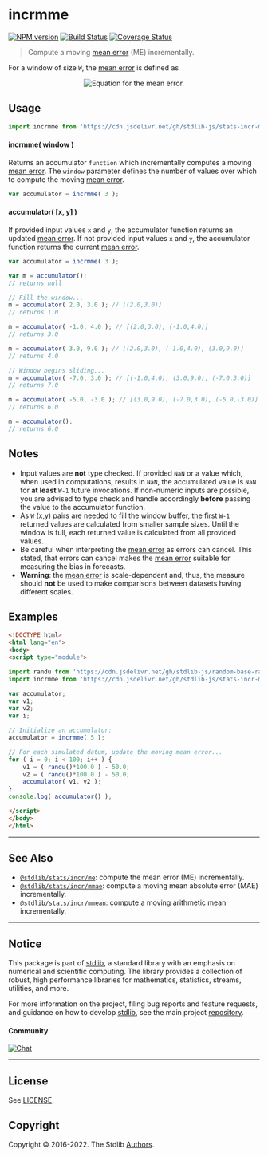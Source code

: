 <!--

@license Apache-2.0

Copyright (c) 2018 The Stdlib Authors.

Licensed under the Apache License, Version 2.0 (the "License");
you may not use this file except in compliance with the License.
You may obtain a copy of the License at

   http://www.apache.org/licenses/LICENSE-2.0

Unless required by applicable law or agreed to in writing, software
distributed under the License is distributed on an "AS IS" BASIS,
WITHOUT WARRANTIES OR CONDITIONS OF ANY KIND, either express or implied.
See the License for the specific language governing permissions and
limitations under the License.

-->

# incrmme

[![NPM version][npm-image]][npm-url] [![Build Status][test-image]][test-url] [![Coverage Status][coverage-image]][coverage-url] <!-- [![dependencies][dependencies-image]][dependencies-url] -->

> Compute a moving [mean error][mean-absolute-error] (ME) incrementally.

<section class="intro">

For a window of size `W`, the [mean error][mean-absolute-error] is defined as

<!-- <equation class="equation" label="eq:mean_error" align="center" raw="\operatorname{ME} = \frac{1}{W} \sum_{i=0}^{W-1} (y_i - x_i)" alt="Equation for the mean error."> -->

<div class="equation" align="center" data-raw-text="\operatorname{ME} = \frac{1}{W} \sum_{i=0}^{W-1} (y_i - x_i)" data-equation="eq:mean_error">
    <img src="https://cdn.jsdelivr.net/gh/stdlib-js/stdlib@634ac3689760e2f57fd51085f387d8dc5bb3b927/lib/node_modules/@stdlib/stats/incr/mme/docs/img/equation_mean_error.svg" alt="Equation for the mean error.">
    <br>
</div>

<!-- </equation> -->

</section>

<!-- /.intro -->



<section class="usage">

## Usage

```javascript
import incrmme from 'https://cdn.jsdelivr.net/gh/stdlib-js/stats-incr-mme@esm/index.mjs';
```

#### incrmme( window )

Returns an accumulator `function` which incrementally computes a moving [mean error][mean-absolute-error]. The `window` parameter defines the number of values over which to compute the moving [mean error][mean-absolute-error].

```javascript
var accumulator = incrmme( 3 );
```

#### accumulator( \[x, y] )

If provided input values `x` and `y`, the accumulator function returns an updated [mean error][mean-absolute-error]. If not provided input values `x` and `y`, the accumulator function returns the current [mean error][mean-absolute-error].

```javascript
var accumulator = incrmme( 3 );

var m = accumulator();
// returns null

// Fill the window...
m = accumulator( 2.0, 3.0 ); // [(2.0,3.0)]
// returns 1.0

m = accumulator( -1.0, 4.0 ); // [(2.0,3.0), (-1.0,4.0)]
// returns 3.0

m = accumulator( 3.0, 9.0 ); // [(2.0,3.0), (-1.0,4.0), (3.0,9.0)]
// returns 4.0

// Window begins sliding...
m = accumulator( -7.0, 3.0 ); // [(-1.0,4.0), (3.0,9.0), (-7.0,3.0)]
// returns 7.0

m = accumulator( -5.0, -3.0 ); // [(3.0,9.0), (-7.0,3.0), (-5.0,-3.0)]
// returns 6.0

m = accumulator();
// returns 6.0
```

</section>

<!-- /.usage -->

<section class="notes">

## Notes

-   Input values are **not** type checked. If provided `NaN` or a value which, when used in computations, results in `NaN`, the accumulated value is `NaN` for **at least** `W-1` future invocations. If non-numeric inputs are possible, you are advised to type check and handle accordingly **before** passing the value to the accumulator function.
-   As `W` (x,y) pairs are needed to fill the window buffer, the first `W-1` returned values are calculated from smaller sample sizes. Until the window is full, each returned value is calculated from all provided values.
-   Be careful when interpreting the [mean error][mean-absolute-error] as errors can cancel. This stated, that errors can cancel makes the [mean error][mean-absolute-error] suitable for measuring the bias in forecasts.
-   **Warning**: the [mean error][mean-absolute-error] is scale-dependent and, thus, the measure should **not** be used to make comparisons between datasets having different scales.

</section>

<!-- /.notes -->

<section class="examples">

## Examples

<!-- eslint no-undef: "error" -->

```html
<!DOCTYPE html>
<html lang="en">
<body>
<script type="module">

import randu from 'https://cdn.jsdelivr.net/gh/stdlib-js/random-base-randu@esm/index.mjs';
import incrmme from 'https://cdn.jsdelivr.net/gh/stdlib-js/stats-incr-mme@esm/index.mjs';

var accumulator;
var v1;
var v2;
var i;

// Initialize an accumulator:
accumulator = incrmme( 5 );

// For each simulated datum, update the moving mean error...
for ( i = 0; i < 100; i++ ) {
    v1 = ( randu()*100.0 ) - 50.0;
    v2 = ( randu()*100.0 ) - 50.0;
    accumulator( v1, v2 );
}
console.log( accumulator() );

</script>
</body>
</html>
```

</section>

<!-- /.examples -->

<!-- Section for related `stdlib` packages. Do not manually edit this section, as it is automatically populated. -->

<section class="related">

* * *

## See Also

-   <span class="package-name">[`@stdlib/stats/incr/me`][@stdlib/stats/incr/me]</span><span class="delimiter">: </span><span class="description">compute the mean error (ME) incrementally.</span>
-   <span class="package-name">[`@stdlib/stats/incr/mmae`][@stdlib/stats/incr/mmae]</span><span class="delimiter">: </span><span class="description">compute a moving mean absolute error (MAE) incrementally.</span>
-   <span class="package-name">[`@stdlib/stats/incr/mmean`][@stdlib/stats/incr/mmean]</span><span class="delimiter">: </span><span class="description">compute a moving arithmetic mean incrementally.</span>

</section>

<!-- /.related -->

<!-- Section for all links. Make sure to keep an empty line after the `section` element and another before the `/section` close. -->


<section class="main-repo" >

* * *

## Notice

This package is part of [stdlib][stdlib], a standard library with an emphasis on numerical and scientific computing. The library provides a collection of robust, high performance libraries for mathematics, statistics, streams, utilities, and more.

For more information on the project, filing bug reports and feature requests, and guidance on how to develop [stdlib][stdlib], see the main project [repository][stdlib].

#### Community

[![Chat][chat-image]][chat-url]

---

## License

See [LICENSE][stdlib-license].


## Copyright

Copyright &copy; 2016-2022. The Stdlib [Authors][stdlib-authors].

</section>

<!-- /.stdlib -->

<!-- Section for all links. Make sure to keep an empty line after the `section` element and another before the `/section` close. -->

<section class="links">

[npm-image]: http://img.shields.io/npm/v/@stdlib/stats-incr-mme.svg
[npm-url]: https://npmjs.org/package/@stdlib/stats-incr-mme

[test-image]: https://github.com/stdlib-js/stats-incr-mme/actions/workflows/test.yml/badge.svg?branch=main
[test-url]: https://github.com/stdlib-js/stats-incr-mme/actions/workflows/test.yml?query=branch:main

[coverage-image]: https://img.shields.io/codecov/c/github/stdlib-js/stats-incr-mme/main.svg
[coverage-url]: https://codecov.io/github/stdlib-js/stats-incr-mme?branch=main

<!--

[dependencies-image]: https://img.shields.io/david/stdlib-js/stats-incr-mme.svg
[dependencies-url]: https://david-dm.org/stdlib-js/stats-incr-mme/main

-->

[chat-image]: https://img.shields.io/gitter/room/stdlib-js/stdlib.svg
[chat-url]: https://gitter.im/stdlib-js/stdlib/

[stdlib]: https://github.com/stdlib-js/stdlib

[stdlib-authors]: https://github.com/stdlib-js/stdlib/graphs/contributors

[umd]: https://github.com/umdjs/umd
[es-module]: https://developer.mozilla.org/en-US/docs/Web/JavaScript/Guide/Modules

[deno-url]: https://github.com/stdlib-js/stats-incr-mme/tree/deno
[umd-url]: https://github.com/stdlib-js/stats-incr-mme/tree/umd
[esm-url]: https://github.com/stdlib-js/stats-incr-mme/tree/esm
[branches-url]: https://github.com/stdlib-js/stats-incr-mme/blob/main/branches.md

[stdlib-license]: https://raw.githubusercontent.com/stdlib-js/stats-incr-mme/main/LICENSE

[mean-absolute-error]: https://en.wikipedia.org/wiki/Mean_absolute_error

<!-- <related-links> -->

[@stdlib/stats/incr/me]: https://github.com/stdlib-js/stats-incr-me/tree/esm

[@stdlib/stats/incr/mmae]: https://github.com/stdlib-js/stats-incr-mmae/tree/esm

[@stdlib/stats/incr/mmean]: https://github.com/stdlib-js/stats-incr-mmean/tree/esm

<!-- </related-links> -->

</section>

<!-- /.links -->
